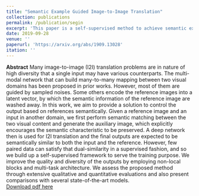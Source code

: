 ```yaml
---
title: "Semantic Example Guided Image-to-Image Translation"
collection: publications
permalink: /publication/segin
excerpt: 'This paper is a self-supervised method to achieve semantic example guided image-to-image translation.'
date: 2019-09-28
venue: ''
paperurl: 'https://arxiv.org/abs/1909.13028'
itation: ''
---
```

__Abstract__
Many image-to-image (I2I) translation problems are in nature of high diversity that a single input may have various counterparts. The multi-modal network that can build many-to-many mapping between two visual domains has been proposed in prior works. However, most of them are guided by sampled noises. Some others encode the reference images into a latent vector, by which the semantic information of the reference image are washed away. In this work, we aim to provide a solution to control the output based on references semantically. Given a reference image and an input in another domain, we first perform semantic matching between the two visual content and generate the auxiliary image, which explicitly encourages the semantic characteristic to be preserved. A deep network then is used for I2I translation and the final outputs are expected to be semantically similar to both the input and the reference. However, few paired data can satisfy that dual-similarity in a supervised fashion, and so we build up a self-supervised framework to serve the training purpose. We improve the quality and diversity of the outputs by employing non-local blocks and multi-task architecture. We assess the proposed method through extensive qualitative and quantitative evaluations and also present comparisons with several state-of-the-art models.  
[Download pdf here](http://academicpages.github.io/files/paper1.pdf)
